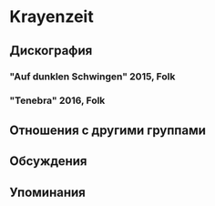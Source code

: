 # Krayenzeit



## Дискография

### "Auf dunklen Schwingen" 2015, Folk



### "Tenebra" 2016, Folk




## Отношения с другими группами


## Обсуждения


## Упоминания

